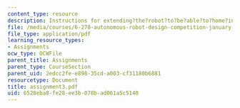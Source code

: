```yaml
---
content_type: resource
description: Instructions for extending?the?robot?to?be?able?to?home?into?a?given?location?on?the?playing?table.
file: /media/courses/6-270-autonomous-robot-design-competition-january-iap-2005/6528eba8fe28ee3b078bad061a5c5140_assignment3.pdf
file_type: application/pdf
learning_resource_types:
- Assignments
ocw_type: OCWFile
parent_title: Assignments
parent_type: CourseSection
parent_uid: 2edcc2fe-e898-35cd-a003-cf31180b6881
resourcetype: Document
title: assignment3.pdf
uid: 6528eba8-fe28-ee3b-078b-ad061a5c5140
---
```


